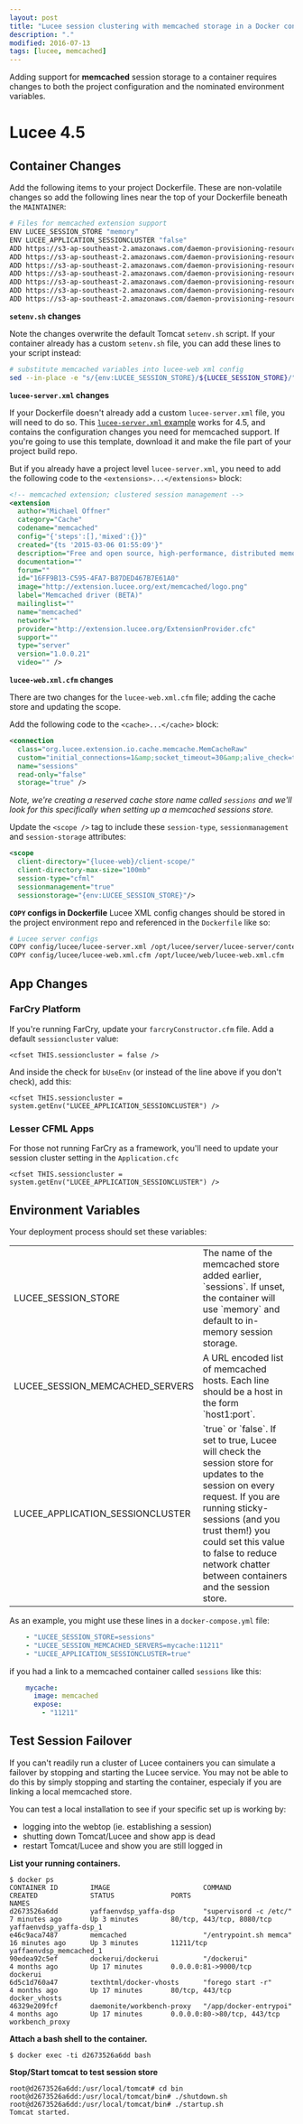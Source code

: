```yaml
---
layout: post
title: "Lucee session clustering with memcached storage in a Docker container"
description: "."
modified: 2016-07-13
tags: [lucee, memcached]
---
```


Adding support for **memcached** session storage to a container requires changes to both the project configuration and the nominated environment variables.

# Lucee 4.5

## Container Changes

Add the following items to your project Dockerfile.  These are non-volatile changes so add the following lines near the top of your Dockerfile beneath the `MAINTAINER`:

```bash
# Files for memcached extension support
ENV LUCEE_SESSION_STORE "memory"
ENV LUCEE_APPLICATION_SESSIONCLUSTER "false"
ADD https://s3-ap-southeast-2.amazonaws.com/daemon-provisioning-resources/lucee/4.5/memcached/setenv.sh /u/local/tomcat/bin/
ADD https://s3-ap-southeast-2.amazonaws.com/daemon-provisioning-resources/lucee/4.5/memcached/1.0.0.21.rep /opt/lucee/server/lucee-server/context/extensions/22E5066D7B123C5D4898C712C0438CFA/
ADD https://s3-ap-southeast-2.amazonaws.com/daemon-provisioning-resources/lucee/4.5/memcached/MemCached.cfc /opt/lucee/server/lucee-server/context/context/web-context-deployment/admin/cdriver/
ADD https://s3-ap-southeast-2.amazonaws.com/daemon-provisioning-resources/lucee/4.5/memcached/MemCached.cfc /opt/lucee/web/context/
ADD https://s3-ap-southeast-2.amazonaws.com/daemon-provisioning-resources/lucee/4.5/memcached/commons-pool-1-5-6.jar /opt/lucee/server/lucee-server/context/lib/
ADD https://s3-ap-southeast-2.amazonaws.com/daemon-provisioning-resources/lucee/4.5/memcached/lucee-extension-memcached.jar /opt/lucee/server/lucee-server/context/lib/
ADD https://s3-ap-southeast-2.amazonaws.com/daemon-provisioning-resources/lucee/4.5/memcached/memcached-3-0-2.jar /opt/lucee/server/lucee-server/context/lib/
```

**`setenv.sh` changes**

Note the changes overwrite the default Tomcat `setenv.sh` script. If your container already has a custom `setenv.sh` file, you can add these lines to your script instead:

```bash
# substitute memcached variables into lucee-web xml config
sed --in-place -e "s/{env:LUCEE_SESSION_STORE}/${LUCEE_SESSION_STORE}/" -e "s/{env:LUCEE_SESSION_MEMCACHED_SERVERS}/${LUCEE_SESSION_MEMCACHED_SERVERS}/" /opt/lucee/web/lucee-web.xml.cfm
```

**`lucee-server.xml` changes**

If your Dockerfile doesn't already add a custom `lucee-server.xml` file, you will need to do so. This [`lucee-server.xml` example](https://s3-ap-southeast-2.amazonaws.com/daemon-provisioning-resources/lucee/4.5/memcached/lucee-server.xml) works for 4.5, and contains the configuration changes you need for memcached support. If you're going to use this template, download it and make the file part of your project build repo.

But if you already have a project level `lucee-server.xml`, you need to add the following code to the `<extensions>...</extensions>` block:

```xml
<!-- memcached extension; clustered session management -->
<extension 
  author="Michael Offner" 
  category="Cache" 
  codename="memcached" 
  config="{'steps':[],'mixed':{}}" 
  created="{ts '2015-03-06 01:55:09'}" 
  description="Free and open source, high-performance, distributed memory object caching system, generic in nature, but intended for use in speeding up dynamic web applications by alleviating database load." 
  documentation="" 
  forum="" 
  id="16FF9B13-C595-4FA7-B87DED467B7E61A0" 
  image="http://extension.lucee.org/ext/memcached/logo.png" 
  label="Memcached driver (BETA)" 
  mailinglist="" 
  name="memcached" 
  network="" 
  provider="http://extension.lucee.org/ExtensionProvider.cfc" 
  support="" 
  type="server" 
  version="1.0.0.21" 
  video="" />
```

**`lucee-web.xml.cfm` changes**

There are two changes for the `lucee-web.xml.cfm` file; adding the cache store and updating the scope. 

Add the following code to the `<cache>...</cache>` block:

```xml
<connection 
  class="org.lucee.extension.io.cache.memcache.MemCacheRaw" 
  custom="initial_connections=1&amp;socket_timeout=30&amp;alive_check=true&amp;buffer_size=1&amp;max_spare_connections=32&amp;socket_connect_to=3&amp;min_spare_connections=1&amp;failback=true&amp;maint_thread_sleep=5&amp;max_idle_time=600&amp;nagle_alg=true&amp;max_busy_time=30&amp;failover=true&amp;servers={env:LUCEE_SESSION_MEMCACHED_SERVERS}" 
  name="sessions"
  read-only="false" 
  storage="true" />
```

_Note, we're creating a reserved cache store name called `sessions` and we'll look for this specifically when setting up a memcached sessions store._

Update the `<scope />` tag to include these `session-type`, `sessionmanagement` and `session-storage` attributes:

```xml
<scope 
  client-directory="{lucee-web}/client-scope/" 
  client-directory-max-size="100mb" 
  session-type="cfml" 
  sessionmanagement="true" 
  sessionstorage="{env:LUCEE_SESSION_STORE}"/>
```

**`COPY` configs in Dockerfile**
Lucee XML config changes should be stored in the project environment repo and referenced in the `Dockerfile` like so:

```bash
# Lucee server configs
COPY config/lucee/lucee-server.xml /opt/lucee/server/lucee-server/context/lucee-server.xml
COPY config/lucee/lucee-web.xml.cfm /opt/lucee/web/lucee-web.xml.cfm
```

## App Changes


### FarCry Platform

If you're running FarCry, update your `farcryConstructor.cfm` file. Add a default `sessioncluster` value:

```
<cfset THIS.sessioncluster = false />
```

And inside the check for `bUseEnv` (or instead of the line above if you don't check), add this:

```
<cfset THIS.sessioncluster = system.getEnv("LUCEE_APPLICATION_SESSIONCLUSTER") />
```

### Lesser CFML Apps

For those not running FarCry as a framework, you'll need to update your session cluster setting in the `Application.cfc`

```
<cfset THIS.sessioncluster = system.getEnv("LUCEE_APPLICATION_SESSIONCLUSTER") />
```

## Environment Variables

Your deployment process should set these variables:

<table>
  <tr><td>LUCEE_SESSION_STORE</td><td>The name of the memcached store added earlier, `sessions`. If unset, the container will use `memory` and default to in-memory session storage.</td></tr>
  <tr><td>LUCEE_SESSION_MEMCACHED_SERVERS</td><td>A URL encoded list of memcached hosts. Each line should be a host in the form `host1:port`.</td></tr>
  <tr><td>LUCEE_APPLICATION_SESSIONCLUSTER</td><td>`true` or `false`. If set to true, Lucee will check the session store for updates to the session on every request. If you are running sticky-sessions (and you trust them!) you could set this value to false to reduce network chatter between containers and the session store.</td></tr>
</table>

As an example, you might use these lines in a `docker-compose.yml` file:

```yml
    - "LUCEE_SESSION_STORE=sessions"
    - "LUCEE_SESSION_MEMCACHED_SERVERS=mycache:11211"
    - "LUCEE_APPLICATION_SESSIONCLUSTER=true"
```
if you had a link to a memcached container called `sessions` like this:
```yml
    mycache:
      image: memcached
      expose:
        - "11211"
```

## Test Session Failover

If you can't readily run a cluster of Lucee containers you can simulate a failover by stopping and starting the Lucee service.  You may not be able to do this by simply stopping and starting the container, especialy if you are linking a local memcached store.

You can test a local installation to see if your specific set up is working by:

- logging into the webtop (ie. establishing a session)
- shutting down Tomcat/Lucee and show app is dead
- restart Tomcat/Lucee and show you are still logged in

**List your running containers.**

```
$ docker ps
CONTAINER ID        IMAGE                       COMMAND                  CREATED             STATUS              PORTS                         NAMES
d2673526a6dd        yaffaenvdsp_yaffa-dsp       "supervisord -c /etc/"   7 minutes ago       Up 3 minutes        80/tcp, 443/tcp, 8080/tcp     yaffaenvdsp_yaffa-dsp_1
e46c9aca7487        memcached                   "/entrypoint.sh memca"   16 minutes ago      Up 3 minutes        11211/tcp                     yaffaenvdsp_memcached_1
90edea92c5ef        dockerui/dockerui           "/dockerui"              4 months ago        Up 17 minutes       0.0.0.0:81->9000/tcp          dockerui
6d5c1d760a47        texthtml/docker-vhosts      "forego start -r"        4 months ago        Up 17 minutes       80/tcp, 443/tcp               docker_vhosts
46329e209fcf        daemonite/workbench-proxy   "/app/docker-entrypoi"   4 months ago        Up 17 minutes       0.0.0.0:80->80/tcp, 443/tcp   workbench_proxy
```

**Attach a bash shell to the container.**

```
$ docker exec -ti d2673526a6dd bash
```

**Stop/Start tomcat to test session store**

```
root@d2673526a6dd:/usr/local/tomcat# cd bin
root@d2673526a6dd:/usr/local/tomcat/bin# ./shutdown.sh
root@d2673526a6dd:/usr/local/tomcat/bin# ./startup.sh
Tomcat started.
```
